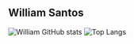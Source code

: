 ## William Santos

![William GitHub stats](https://github-readme-stats.vercel.app/api?username=WilliamSantos-Dev&show_icons=true&theme=radical)
![Top Langs](https://github-readme-stats.vercel.app/api/top-langs/?username=WilliamSantos-Dev&hide_progress=true)
